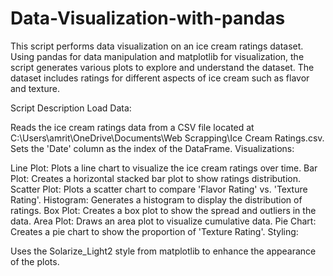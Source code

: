 # Data-Visualization-with-pandas

This script performs data visualization on an ice cream ratings dataset. Using pandas for data manipulation and matplotlib for visualization, the script generates various plots to explore and understand the dataset. The dataset includes ratings for different aspects of ice cream such as flavor and texture.

Script Description
Load Data:

Reads the ice cream ratings data from a CSV file located at C:\Users\amrit\OneDrive\Documents\Web Scrapping\Ice Cream Ratings.csv.
Sets the 'Date' column as the index of the DataFrame.
Visualizations:

Line Plot:
Plots a line chart to visualize the ice cream ratings over time.
Bar Plot:
Creates a horizontal stacked bar plot to show ratings distribution.
Scatter Plot:
Plots a scatter chart to compare 'Flavor Rating' vs. 'Texture Rating'.
Histogram:
Generates a histogram to display the distribution of ratings.
Box Plot:
Creates a box plot to show the spread and outliers in the data.
Area Plot:
Draws an area plot to visualize cumulative data.
Pie Chart:
Creates a pie chart to show the proportion of 'Texture Rating'.
Styling:

Uses the Solarize_Light2 style from matplotlib to enhance the appearance of the plots.
